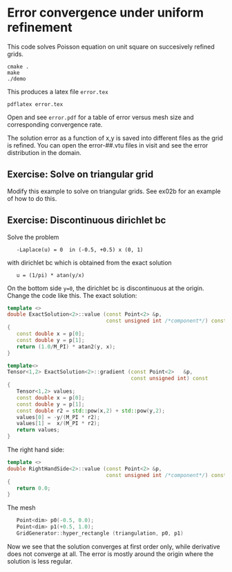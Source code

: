 # Error convergence under uniform refinement

This code solves Poisson equation on unit square on succesively refined grids.

```shell
cmake .
make
./demo
```

This produces a latex file `error.tex`

```shell
pdflatex error.tex
```

Open and see `error.pdf` for a table of error versus mesh size and corresponding convergence rate.

The solution error as a function of x,y is saved into different files as the grid is refined. You can open the error-##.vtu files in visit and see the error distribution in the domain.

## Exercise: Solve on triangular grid

Modify this example to solve on triangular grids. See ex02b for an example of how to do this.

## Exercise: Discontinuous dirichlet bc

Solve the problem

```text
   -Laplace(u) = 0  in (-0.5, +0.5) x (0, 1)
```

with dirichlet bc which is obtained from the exact solution

```text
   u = (1/pi) * atan(y/x)
```

On the bottom side `y=0`, the dirichlet bc is discontinuous at the origin. Change the code like this. The exact solution:

```c++
template <>
double ExactSolution<2>::value (const Point<2> &p,
                                const unsigned int /*component*/) const
{
   const double x = p[0];
   const double y = p[1];
   return (1.0/M_PI) * atan2(y, x);
}

template<>
Tensor<1,2> ExactSolution<2>::gradient (const Point<2>   &p,
                                        const unsigned int) const
{
   Tensor<1,2> values;
   const double x = p[0];
   const double y = p[1];
   const double r2 = std::pow(x,2) + std::pow(y,2);
   values[0] = -y/(M_PI * r2);
   values[1] =  x/(M_PI * r2);
   return values;
}
```

The right hand side:

```c++
template <>
double RightHandSide<2>::value (const Point<2> &p,
                                const unsigned int /*component*/) const
{
   return 0.0;
}
```

The mesh

```c++
   Point<dim> p0(-0.5, 0.0);
   Point<dim> p1(+0.5, 1.0);
   GridGenerator::hyper_rectangle (triangulation, p0, p1)
```

Now we see that the solution converges at first order only, while derivative does not converge at all. The error is mostly around the origin where the solution is less regular.
